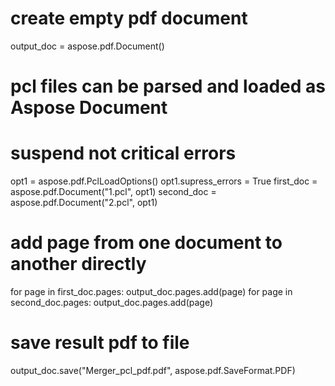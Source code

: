 
# create empty pdf document
output_doc = aspose.pdf.Document()

# pcl files can be parsed and loaded as Aspose Document
# suspend not critical errors
opt1 = aspose.pdf.PclLoadOptions()
opt1.supress_errors = True
first_doc = aspose.pdf.Document("1.pcl", opt1)
second_doc = aspose.pdf.Document("2.pcl", opt1)

# add page from one document to another directly        
for page in first_doc.pages:
	output_doc.pages.add(page)
for page in second_doc.pages:
	output_doc.pages.add(page)

# save result pdf to file
output_doc.save("Merger_pcl_pdf.pdf", aspose.pdf.SaveFormat.PDF)
